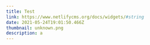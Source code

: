 ```yaml
---
title: Test
link: https://www.netlifycms.org/docs/widgets/#string
date: 2021-05-24T19:01:50.466Z
thumbnail: unknown.png
description: a
---
```

